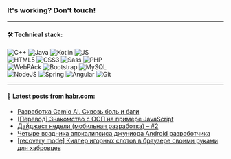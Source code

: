 ### It's working? Don't touch!

---

#### 🛠️ Technical stack:

![C++](https://img.shields.io/badge/C++-informational?logo=c%2B%2B&style=flat&logoColor=white&color=9C033A)
![Java](https://img.shields.io/badge/Java-informational?logo=java&style=flat&logoColor=white&color=007396)
![Kotlin](https://img.shields.io/badge/Kotlin-informational?logo=Kotlin&style=flat&logoColor=white&color=0095D5)
![JS](https://img.shields.io/badge/JS-informational?logo=javaScript&style=flat&logoColor=black&color=F7Df1E) <br>
![HTML5](https://img.shields.io/badge/HTML5-informational?logo=html5&style=flat&logoColor=white&color=E34F26)
![CSS3](https://img.shields.io/badge/CSS3-informational?logo=css3&style=flat&logoColor=white&color=157286)
![Sass](https://img.shields.io/badge/Saas-informational?logo=sass&style=flat&logoColor=white&color=hotpink)
![PHP](https://img.shields.io/badge/PHP-informational?logo=php&style=flat&logoColor=white&color=777BB4) <br>
![WebPAck](https://img.shields.io/badge/WebPack-informational?logo=webPack&style=flat&logoColor=white&color=FF6F00)
![Bootstrap](https://img.shields.io/badge/Bootstrap-informational?logo=Bootstrap&style=flat&logoColor=white&color=7952B3)
![MySQL](https://img.shields.io/badge/MySQL-informational?logo=MySQL&style=flat&logoColor=white&color=00f) <br>
![NodeJS](https://img.shields.io/badge/NodeJS-informational?logo=node.js&style=flat&logoColor=white&color=43853D)
![Spring](https://img.shields.io/badge/Spring-informational?logo=Spring&style=flat&logoColor=white&color=0A9EDC)
![Angular](https://img.shields.io/badge/Vue-informational?logo=vue.js&style=flat&logoColor=white&color=red)
![Git](https://img.shields.io/badge/Git-informational?logo=git&style=flat&logoColor=white&color=darkorange)

___

#### 💬 Latest posts from habr.com:

<!-- BLOG-POST-LIST:START -->
- [Разработка Gamio AI. Сквозь боль и баги](https://habr.com/ru/post/665764/?utm_source=habrahabr&utm_medium=rss&utm_campaign=665764)
- [[Перевод] Знакомство с ООП на примере JavaScript](https://habr.com/ru/post/665290/?utm_source=habrahabr&utm_medium=rss&utm_campaign=665290)
- [Дайджест недели &lpar;мобильная разработка&rpar; – #2](https://habr.com/ru/post/665760/?utm_source=habrahabr&utm_medium=rss&utm_campaign=665760)
- [Четыре всадника апокалипсиса джуниора Android разработчика](https://habr.com/ru/post/665752/?utm_source=habrahabr&utm_medium=rss&utm_campaign=665752)
- [[recovery mode] Киллер игорных слотов в браузере своими руками для хабровцев](https://habr.com/ru/post/665748/?utm_source=habrahabr&utm_medium=rss&utm_campaign=665748)
<!-- BLOG-POST-LIST:END -->
